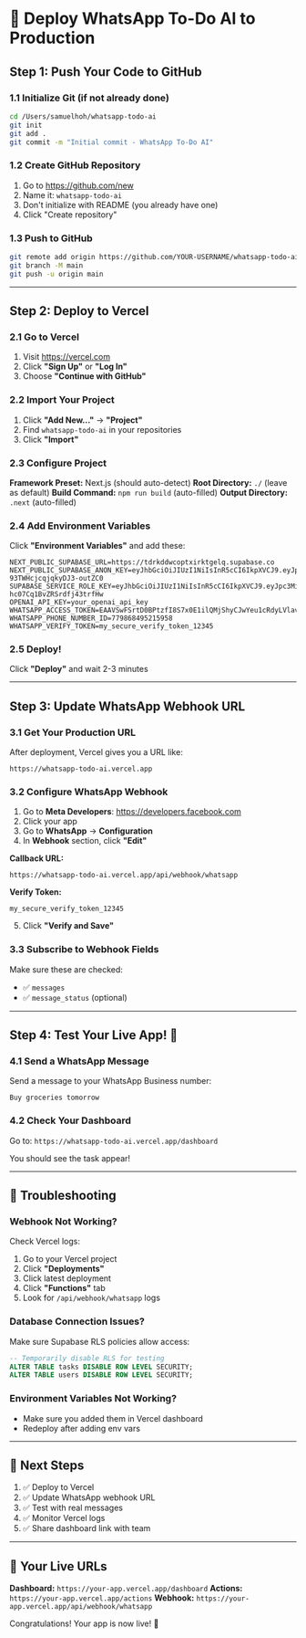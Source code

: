 # 🚀 Deploy WhatsApp To-Do AI to Production

## Step 1: Push Your Code to GitHub

### 1.1 Initialize Git (if not already done)
```bash
cd /Users/samuelhoh/whatsapp-todo-ai
git init
git add .
git commit -m "Initial commit - WhatsApp To-Do AI"
```

### 1.2 Create GitHub Repository
1. Go to https://github.com/new
2. Name it: `whatsapp-todo-ai`
3. Don't initialize with README (you already have one)
4. Click "Create repository"

### 1.3 Push to GitHub
```bash
git remote add origin https://github.com/YOUR-USERNAME/whatsapp-todo-ai.git
git branch -M main
git push -u origin main
```

---

## Step 2: Deploy to Vercel

### 2.1 Go to Vercel
1. Visit https://vercel.com
2. Click **"Sign Up"** or **"Log In"**
3. Choose **"Continue with GitHub"**

### 2.2 Import Your Project
1. Click **"Add New..."** → **"Project"**
2. Find `whatsapp-todo-ai` in your repositories
3. Click **"Import"**

### 2.3 Configure Project
**Framework Preset:** Next.js (should auto-detect)
**Root Directory:** `./` (leave as default)
**Build Command:** `npm run build` (auto-filled)
**Output Directory:** `.next` (auto-filled)

### 2.4 Add Environment Variables
Click **"Environment Variables"** and add these:

```
NEXT_PUBLIC_SUPABASE_URL=https://tdrkddwcoptxirktgelq.supabase.co
NEXT_PUBLIC_SUPABASE_ANON_KEY=eyJhbGciOiJIUzI1NiIsInR5cCI6IkpXVCJ9.eyJpc3MiOiJzdXBhYmFzZSIsInJlZiI6InRkcmtkZHdjb3B0eGlya3RnZWxxIiwicm9sZSI6ImFub24iLCJpYXQiOjE3NTk2NjQyMjcsImV4cCI6MjA3NTI0MDIyN30.s0GuDbiumsnUQd0w02Z-93TWHcjcqjqkyDJ3-outZC0
SUPABASE_SERVICE_ROLE_KEY=eyJhbGciOiJIUzI1NiIsInR5cCI6IkpXVCJ9.eyJpc3MiOiJzdXBhYmFzZSIsInJlZiI6InRkcmtkZHdjb3B0eGlya3RnZWxxIiwicm9sZSI6InNlcnZpY2Vfcm9sZSIsImlhdCI6MTc1OTY2NDIyNywiZXhwIjoyMDc1MjQwMjI3fQ.L5rHRdab44lrSxgknL1-hc07Cq1BvZRSrdfj43trfHw
OPENAI_API_KEY=your_openai_api_key
WHATSAPP_ACCESS_TOKEN=EAAVSwFSrtD0BPtzfI8S7x0E1ilQMjShyCJwYeu1cRdyLVlavSFL8mHb5jVSZBGhyYkTf1l0t9SMrscnUbkywdPFHXSNPyNM4Y4QhLIJSOxy8sQR5ZBxfTcbiM3zxK7yxBpqhiTG3lnqWkjkLEwKm1EzgcrQyFvtRs46oEvlk9S1Qv5Bb0Im4YodZCrs7DPhv5O8WEuR2OTWQbwp0IXwms8KP8Kv5WySCxnloLz0WHXbTgZDZD
WHATSAPP_PHONE_NUMBER_ID=779868495215958
WHATSAPP_VERIFY_TOKEN=my_secure_verify_token_12345
```

### 2.5 Deploy!
Click **"Deploy"** and wait 2-3 minutes

---

## Step 3: Update WhatsApp Webhook URL

### 3.1 Get Your Production URL
After deployment, Vercel gives you a URL like:
```
https://whatsapp-todo-ai.vercel.app
```

### 3.2 Configure WhatsApp Webhook
1. Go to **Meta Developers**: https://developers.facebook.com
2. Click your app
3. Go to **WhatsApp** → **Configuration**
4. In **Webhook** section, click **"Edit"**

**Callback URL:**
```
https://whatsapp-todo-ai.vercel.app/api/webhook/whatsapp
```

**Verify Token:**
```
my_secure_verify_token_12345
```

5. Click **"Verify and Save"**

### 3.3 Subscribe to Webhook Fields
Make sure these are checked:
- ✅ `messages`
- ✅ `message_status` (optional)

---

## Step 4: Test Your Live App! 🎉

### 4.1 Send a WhatsApp Message
Send a message to your WhatsApp Business number:
```
Buy groceries tomorrow
```

### 4.2 Check Your Dashboard
Go to: `https://whatsapp-todo-ai.vercel.app/dashboard`

You should see the task appear!

---

## 🐛 Troubleshooting

### Webhook Not Working?
Check Vercel logs:
1. Go to your Vercel project
2. Click **"Deployments"**
3. Click latest deployment
4. Click **"Functions"** tab
5. Look for `/api/webhook/whatsapp` logs

### Database Connection Issues?
Make sure Supabase RLS policies allow access:
```sql
-- Temporarily disable RLS for testing
ALTER TABLE tasks DISABLE ROW LEVEL SECURITY;
ALTER TABLE users DISABLE ROW LEVEL SECURITY;
```

### Environment Variables Not Working?
- Make sure you added them in Vercel dashboard
- Redeploy after adding env vars

---

## 🎯 Next Steps

1. ✅ Deploy to Vercel
2. ✅ Update WhatsApp webhook URL
3. ✅ Test with real messages
4. ✅ Monitor Vercel logs
5. ✅ Share dashboard link with team

---

## 📱 Your Live URLs

**Dashboard:** `https://your-app.vercel.app/dashboard`
**Actions:** `https://your-app.vercel.app/actions`
**Webhook:** `https://your-app.vercel.app/api/webhook/whatsapp`

Congratulations! Your app is now live! 🚀

